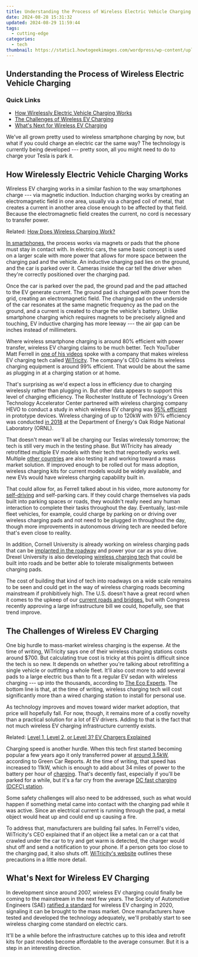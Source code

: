 ```yaml
---
title: Understanding the Process of Wireless Electric Vehicle Charging
date: 2024-08-28 15:31:32
updated: 2024-08-29 11:59:44
tags:
  - cutting-edge
categories:
  - tech
thumbnail: https://static1.howtogeekimages.com/wordpress/wp-content/uploads/2022/09/shutterstock_2144790221.jpg
---
```


## Understanding the Process of Wireless Electric Vehicle Charging

### Quick Links

* [How Wirelessly Electric Vehicle Charging Works](https://fox-http.techidaily.com/updated-bright-future-for-your-android-videos-a-comprehensive-plan/)
* [The Challenges of Wireless EV Charging](https://win-dash.techidaily.com/1722976822942-get-your-free-epson-et-2750-drivers-installed-on-windows-pcs-today/)
* [What's Next for Wireless EV Charging](https://snapchat-videos.techidaily.com/updated-2024-approved-evaluating-engagement-a-side-by-side-look-at-tiktok-and-snap/)

 We've all grown pretty used to wireless smartphone charging by now, but what if you could charge an electric car the same way? The technology is currently being developed --- pretty soon, all you might need to do to charge your Tesla is park it.

##  How Wirelessly Electric Vehicle Charging Works

 Wireless EV charging works in a similar fashion to the way smartphones charge --- via magnetic induction. Induction charging works by creating an electromagnetic field in one area, usually via a charged coil of metal, that creates a current in another area close enough to be affected by that field. Because the electromagnetic field creates the current, no cord is necessary to transfer power.

Related: [How Does Wireless Charging Work?](https://eaxpv-info.techidaily.com/new-2024-approved-free-yourself-from-cash-for-sound-the-best-18-audio-crackers-on-youtube/) 

[In smartphones](https://eaxpv-info.techidaily.com/new-2024-approved-free-yourself-from-cash-for-sound-the-best-18-audio-crackers-on-youtube/), the process works via magnets or pads that the phone must stay in contact with. In electric cars, the same basic concept is used on a larger scale with more power that allows for more space between the charging pad and the vehicle. An inductive charging pad lies on the ground, and the car is parked over it. Cameras inside the car tell the driver when they're correctly positioned over the charging pad.

 Once the car is parked over the pad, the ground pad and the pad attached to the EV generate current. The ground pad is charged with power from the grid, creating an electromagnetic field. The charging pad on the underside of the car resonates at the same magnetic frequency as the pad on the ground, and a current is created to charge the vehicle's battery. Unlike smartphone charging which requires magnets to be precisely aligned and touching, EV inductive charging has more leeway --- the air gap can be inches instead of millimeters.

 Where wireless smartphone charging is around 80% efficient with power transfer, wireless EV charging claims to be much better. Tech YouTuber Matt Ferrell in [one of his videos](https://www.anrdoezrs.net/links/3607085/type/dlg/sid/UUhtgUeUpU204311/https://www.youtube.com/watch?v=s8EF7ZGORS0) spoke with a company that makes wireless EV charging tech called [WiTricity](https://witricity.com/technology/). The company's CEO claims its wireless charging equipment is around 99% efficient. That would be about the same as plugging in at a charging station or at home.

 That's surprising as we'd expect a loss in efficiency due to charging wirelessly rather than plugging in. But other data appears to support this level of charging efficiency. The Rochester Institute of Technology's Green Technology Accelerator Center partnered with wireless charging company HEVO to conduct a study in which wireless EV charging was [95% efficient](https://www.rit.edu/affiliate/nysp2i/sites/rit.edu.affiliate.nysp2i/files/docs/resources/HEVO%5FEvaluates%5FWireless%5FEV%5FCharging%5FEfficiency.pdf) in prototype devices. Wireless charging of up to 120kW with 97% efficiency was conducted [in 2018](https://insideevs.com/news/340478/120-kw-wireless-charging-proves-97-efficient/) at the Department of Energy's Oak Ridge National Laboratory (ORNL).

 That doesn't mean we'll all be charging our Teslas wirelessly tomorrow; the tech is still very much in the testing phase. But WiTricity has already retrofitted multiple EV models with their tech that reportedly works well. Multiple [other countries](https://www.techradar.com/news/wireless-electric-car-charging-pads-now-available-for-drivers-of-special-renault-evs) are also testing it and working toward a mass market solution. If improved enough to be rolled out for mass adoption, wireless charging kits for current models would be widely available, and new EVs would have wireless charging capability built in.

 That could allow for, as Ferrell talked about in his video, more autonomy for [self-driving](https://www.reviewgeek.com/107497/i-took-a-ride-in-a-self-driving-car-and-didnt-die/) and self-parking cars. If they could charge themselves via pads built into parking spaces or roads, they wouldn't really need any human interaction to complete their tasks throughout the day. Eventually, last-mile fleet vehicles, for example, could charge by parking on or driving over wireless charging pads and not need to be plugged in throughout the day, though more improvements in autonomous driving tech are needed before that's even close to reality.

 In addition, Cornell University is already working on wireless charging pads that can be [implanted in the roadway](https://www.anrdoezrs.net/links/3607085/type/dlg/sid/UUhtgUeUpU204311/https://www.youtube.com/watch?v=8BQUIRBMSWA) and power your car as you drive. Drexel University is also developing [wireless charging tech](https://drexel.edu/news/archive/2022/June/frequency-tuning-wireless-electric-vehicle-charging) that could be built into roads and be better able to tolerate misalignments between charging pads.

 The cost of building that kind of tech into roadways on a wide scale remains to be seen and could get in the way of wireless charging roads becoming mainstream if prohibitively high. The U.S. doesn't have a great record when it comes to the upkeep of our [current roads and bridges,](https://www.cfr.org/backgrounder/state-us-infrastructure) but with Congress recently approving a large infrastructure bill we could, hopefully, see that trend improve.

##  The Challenges of Wireless EV Charging

 One big hurdle to mass-market wireless charging is the expense. At the time of writing, WiTricity says one of their wireless charging stations costs around $700\. But calculating true cost is tricky at this point is difficult since the tech is so new. It depends on whether you're talking about retrofitting a single vehicle or outfitting a whole fleet. It'll also cost more to add several pads to a large electric bus than to fit a regular EV sedan with wireless charging --- up into the thousands, according to [The Eco Experts](https://www.theecoexperts.co.uk/electric-vehicles/wireless-ev-charging#link-how-much-does-wireless-electric-vehicle-charging-cost). The bottom line is that, at the time of writing, wireless charging tech will cost significantly more than a wired charging station to install for personal use.

 As technology improves and moves toward wider market adoption, that price will hopefully fall. For now, though, it remains more of a costly novelty than a practical solution for a lot of EV drivers. Adding to that is the fact that not much wireless EV charging infrastructure currently exists.

Related: [Level 1, Level 2, or Level 3? EV Chargers Explained](https://visual-screen-recording.techidaily.com/unveiling-wintv-magic-compre-written-guide-to-capturing-live-on-windows-pc-for-2024/) 

 Charging speed is another hurdle. When this tech first started becoming popular a few years ago it only transferred power at [around 3.5kW](https://www.greencarreports.com/news/1130055%5Fwireless-ev-charging-gets-a-boost-single-standard-will-harmonize-systems-up-to-11-kw), according to Green Car Reports. At the time of writing, that speed has increased to 11kW, which is enough to add about 34 miles of power to the battery per hour of [charging](https://fox-friendly.techidaily.com/2024-approved-11-ultimate-phantom-4-accessories-to-purchase/). That's decently fast, especially if you'll be parked for a while, but it's a far cry from the average [DC fast charging (DCFC) station](https://visual-screen-recording.techidaily.com/unveiling-wintv-magic-compre-written-guide-to-capturing-live-on-windows-pc-for-2024/).

 Some safety challenges will also need to be addressed, such as what would happen if something metal came into contact with the charging pad while it was active. Since an electrical current is running through the pad, a metal object would heat up and could end up causing a fire.

 To address that, manufacturers are building fail safes. In Ferrell's video, WiTricity's CEO explained that if an object like a metal can or a cat that crawled under the car to try and get warm is detected, the charger would shut off and send a notification to your phone. If a person gets too close to the charging pad, it also shuts off. [WiTricity's website](https://witricity.com/products/automotive/) outlines these precautions in a little more detail.

##  What's Next for Wireless EV Charging

 In development since around 2007, wireless EV charging could finally be coming to the mainstream in the next few years. The Society of Automotive Engineers (SAE) [ratified a standard](https://witricity.com/products/automotive/) for wireless EV charging in 2020, signaling it can be brought to the mass market. Once manufacturers have tested and developed the technology adequately, we'll probably start to see wireless charging come standard on electric cars.

 It'll be a while before the infrastructure catches up to this idea and retrofit kits for past models become affordable to the average consumer. But it is a step in an interesting direction.

<ins class="adsbygoogle"
     style="display:block"
     data-ad-format="autorelaxed"
     data-ad-client="ca-pub-7571918770474297"
     data-ad-slot="1223367746"></ins>



<ins class="adsbygoogle"
     style="display:block"
     data-ad-client="ca-pub-7571918770474297"
     data-ad-slot="8358498916"
     data-ad-format="auto"
     data-full-width-responsive="true"></ins>
